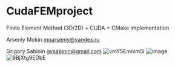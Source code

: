 # CudaFEMproject
Finite Element Method (3D/2D) + CUDA + CMake implementation

Arseniy Mokin moarseniy@yandex.ru

Grigory Sabinin gvsabinin@gmail.com
![vmY5Emnim5I](https://user-images.githubusercontent.com/44135971/144502755-0cba54a7-e0bf-4187-9dc5-5f43491439fd.jpg)
![image](https://user-images.githubusercontent.com/44135971/151878668-b4dedb38-d3af-46b8-bf9e-9f80ae676071.png)
![9BjXtg9EDbE](https://user-images.githubusercontent.com/44135971/144608765-c2a25a08-a927-4e12-89b3-3eed081d221b.jpg)


